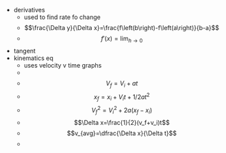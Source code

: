 - derivatives
	- used to find rate fo change
	- $$\frac{\Delta y}{\Delta x}=\frac{f\left(b\right)-f\left(a\right)}{b-a}$$
	- $$f'(x)=\lim_{h\to0}$$
- tangent
- kinematics eq
	- uses velocity v time graphs
	-
	- $$V_f=V_i+at$$
	- $$x_f=x_i+V_it+1/2at^2$$
	- $$V^2_f=V^2_i+2a(x_f-x_i)$$
	- $$\Delta x=\frac{1}{2}(v_f+v_i)t$$
	- $$v_{avg}=\dfrac{\Delta x}{\Delta t}$$
	-
